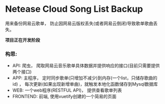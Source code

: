 # Netease Cloud Song List Backup

用来备份网易云歌单， 防止因网易云版权丢失(或者网易云倒闭)导致歌单歌曲丢失。

**项目正在开发阶段**

### 构思:
- API: 爬虫， 爬取网易云音乐歌单具体数据并提供响应的接口(目前只需要提供两个接口)
- APP: 主程序， 定时同步歌单(只增加不减少)到内存(一个list，只储存歌曲的id)
， 每次更新(如果出现新增单曲)，就触发本地化函数储存到Mysql数据库
- WEB: 一个web程序(RESTFUL API)， 提供查看歌单列表
- FRONTEND: 前端, 使用vuetify创建的一个简易的页面